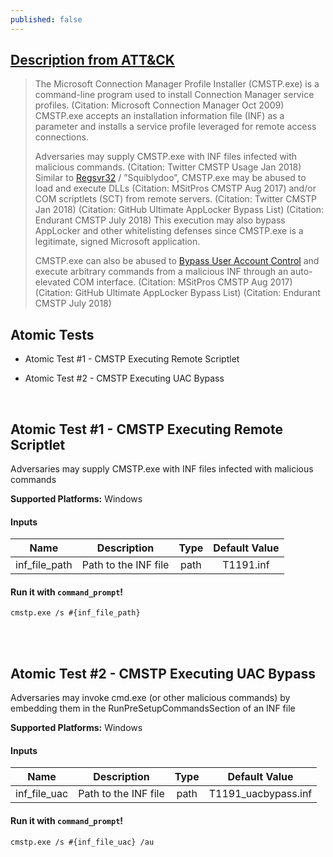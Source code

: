 ```yaml
---
published: false
---
```

## [Description from ATT&CK](https://attack.mitre.org/wiki/Technique/T1191)
<blockquote>The Microsoft Connection Manager Profile Installer (CMSTP.exe) is a command-line program used to install Connection Manager service profiles. (Citation: Microsoft Connection Manager Oct 2009) CMSTP.exe accepts an installation information file (INF) as a parameter and installs a service profile leveraged for remote access connections.

Adversaries may supply CMSTP.exe with INF files infected with malicious commands. (Citation: Twitter CMSTP Usage Jan 2018) Similar to <a href="https://attack.mitre.org/techniques/T1117">Regsvr32</a> / ”Squiblydoo”, CMSTP.exe may be abused to load and execute DLLs (Citation: MSitPros CMSTP Aug 2017)  and/or COM scriptlets (SCT) from remote servers. (Citation: Twitter CMSTP Jan 2018) (Citation: GitHub Ultimate AppLocker Bypass List) (Citation: Endurant CMSTP July 2018) This execution may also bypass AppLocker and other whitelisting defenses since CMSTP.exe is a legitimate, signed Microsoft application.

CMSTP.exe can also be abused to <a href="https://attack.mitre.org/techniques/T1088">Bypass User Account Control</a> and execute arbitrary commands from a malicious INF through an auto-elevated COM interface. (Citation: MSitPros CMSTP Aug 2017) (Citation: GitHub Ultimate AppLocker Bypass List) (Citation: Endurant CMSTP July 2018)</blockquote>
  
## Atomic Tests

- Atomic Test #1 - CMSTP Executing Remote Scriptlet

- Atomic Test #2 - CMSTP Executing UAC Bypass

<br/>

## Atomic Test #1 - CMSTP Executing Remote Scriptlet
Adversaries may supply CMSTP.exe with INF files infected with malicious commands

**Supported Platforms:** Windows


#### Inputs

| Name | Description | Type | Default Value | 
|:------:|:-------------:|:------:|:---------------:|
| inf_file_path | Path to the INF file | path | T1191.inf|

#### Run it with `command_prompt`!

```
cmstp.exe /s #{inf_file_path}
```
<br/>
<br/>


## Atomic Test #2 - CMSTP Executing UAC Bypass
Adversaries may invoke cmd.exe (or other malicious commands) by embedding them in the RunPreSetupCommandsSection of an INF file

**Supported Platforms:** Windows


#### Inputs

| Name | Description | Type | Default Value | 
|:------:|:-------------:|:------:|:---------------:|
| inf_file_uac | Path to the INF file | path | T1191_uacbypass.inf|

#### Run it with `command_prompt`!

```
cmstp.exe /s #{inf_file_uac} /au
```
<br/>